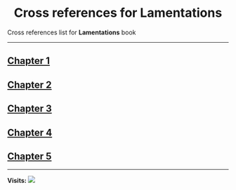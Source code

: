 <div align="center">
  <h1 id="readme">Cross references for <b>Lamentations</b></h1>
</div>

Cross references list for **Lamentations** book

---

## [Chapter 1](1.md)
## [Chapter 2](2.md)
## [Chapter 3](3.md)
## [Chapter 4](4.md)
## [Chapter 5](5.md)


---

**Visits:**
![](https://profile-counter.glitch.me/visitCounter_crossrefsChapterList41/count.svg)
